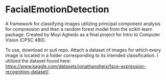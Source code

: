 # FacialEmotionDetection

A framework for classifying images utilizing principal component analysis for compression and then a random forest model from the scikit-learn package. Created by Muyi Aghedo as a final project for Intro to Computer Vision (CPSC 480).

To use, download or pull repo. Attach a dataset of images for which every image is located in a folder corresponding to its intended classification. I utilized the dataset found here: https://www.kaggle.com/datasets/jonathanoheix/face-expression-recognition-dataset/.
